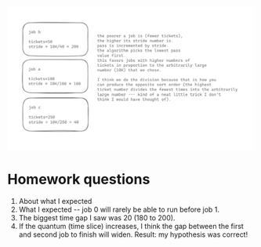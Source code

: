 ![](images/20241003202438.png)

# Homework questions

1. About what I expected
2. What I expected -- job 0 will rarely be able to run before job 1.
3. The biggest time gap I saw was 20 (180 to 200).
4. If the quantum (time slice) increases, I think the gap between the first and second job to finish will widen. Result: my hypothesis was correct!
